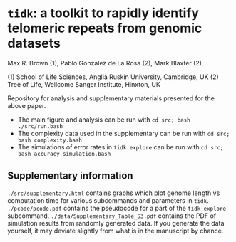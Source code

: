 # `tidk`: a toolkit to rapidly identify telomeric repeats from genomic datasets

Max R. Brown (1), Pablo Gonzalez de La Rosa (2), Mark Blaxter (2)

(1) School of Life Sciences, Anglia Ruskin University, Cambridge, UK
(2) Tree of Life, Wellcome Sanger Institute, Hinxton, UK

Repository for analysis and supplementary materials presented for the above paper.

- The main figure and analysis can be run with `cd src; bash ./src/run.bash`
- The complexity data used in the supplementary can be run with `cd src; bash complexity.bash`
- The simulations of error rates in `tidk explore` can be run with `cd src; bash accuracy_simulation.bash`

## Supplementary information

`./src/supplementary.html` contains graphs which plot genome length vs computation time for various subcommands and parameters in `tidk`. `./pcode/pcode.pdf` contains the pseudocode for a part of the `tidk explore` subcommand. `./data/Supplementary_Table_S3.pdf` contains the PDF of simulation results from randomly generated data. If you generate the data yourself, it may deviate slightly from what is in the manuscript by chance.
